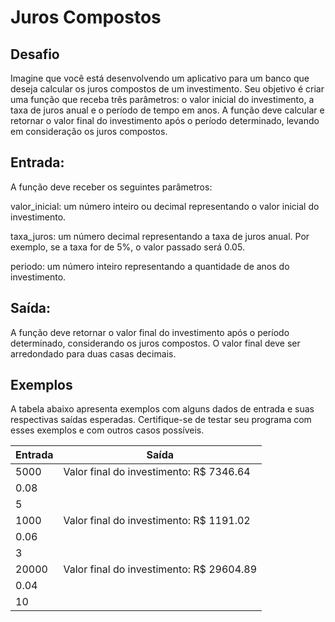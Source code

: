 # Juros Compostos

## Desafio

Imagine que você está desenvolvendo um aplicativo para um banco que deseja calcular os juros compostos de um investimento. Seu objetivo é criar uma função que receba três parâmetros: o valor inicial do investimento, a taxa de juros anual e o período de tempo em anos. A função deve calcular e retornar o valor final do investimento após o período determinado, levando em consideração os juros compostos.
## Entrada:

A função deve receber os seguintes parâmetros:

valor_inicial: um número inteiro ou decimal representando o valor inicial do investimento.

taxa_juros: um número decimal representando a taxa de juros anual. Por exemplo, se a taxa for de 5%, o valor passado será 0.05.

periodo: um número inteiro representando a quantidade de anos do investimento.
## Saída:

A função deve retornar o valor final do investimento após o período determinado, considerando os juros compostos. O valor final deve ser arredondado para duas casas decimais.
## Exemplos

A tabela abaixo apresenta exemplos com alguns dados de entrada e suas respectivas saídas esperadas. Certifique-se de testar seu programa com esses exemplos e com outros casos possíveis.

|Entrada| 	Saída|
|--|--|
|5000|Valor final do investimento: R$ 7346.64|
|0.08||
|5||
|1000|Valor final do investimento: R$ 1191.02|
|0.06||
|3||
|20000|Valor final do investimento: R$ 29604.89|
|0.04||
|10||
	
